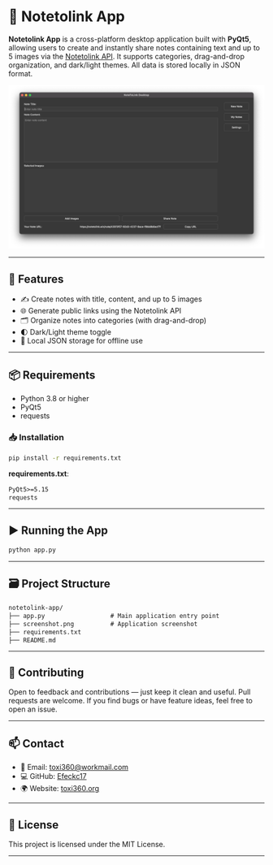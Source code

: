 # 🧾 Notetolink App

**Notetolink App** is a cross-platform desktop application built with **PyQt5**, allowing users to create and instantly share notes containing text and up to 5 images via the [Notetolink API](https://notetolink.win). It supports categories, drag-and-drop organization, and dark/light themes. All data is stored locally in JSON format.

![App Screenshot](screenshot.png)

---

## 🚀 Features

- ✍️ Create notes with title, content, and up to 5 images
- 🌐 Generate public links using the Notetolink API
- 🗂️ Organize notes into categories (with drag-and-drop)
- 🌓 Dark/Light theme toggle
- 💾 Local JSON storage for offline use

---

## 📦 Requirements

- Python 3.8 or higher
- PyQt5
- requests

### 📥 Installation
```bash
pip install -r requirements.txt
```

**requirements.txt**:
```
PyQt5>=5.15
requests
```

---

## ▶️ Running the App

```bash
python app.py
```

---

## 🗃️ Project Structure
```
notetolink-app/
├── app.py                  # Main application entry point
├── screenshot.png          # Application screenshot
├── requirements.txt
├── README.md
```

---

## 🤝 Contributing

Open to feedback and contributions — just keep it clean and useful. Pull requests are welcome. If you find bugs or have feature ideas, feel free to open an issue.

---

## 📫 Contact

- 📧 Email: [toxi360@workmail.com](mailto:toxi360@workmail.com)
- 💻 GitHub: [Efeckc17](https://github.com/Efeckc17)
- 🌍 Website: [toxi360.org](https://toxi360.org)

---

## 📄 License

This project is licensed under the MIT License.

---

